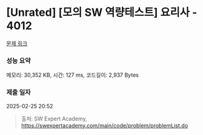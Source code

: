 # [Unrated] [모의 SW 역량테스트] 요리사 - 4012 

[문제 링크](https://swexpertacademy.com/main/code/problem/problemDetail.do?contestProbId=AWIeUtVakTMDFAVH) 

### 성능 요약

메모리: 30,352 KB, 시간: 127 ms, 코드길이: 2,937 Bytes

### 제출 일자

2025-02-25 20:52



> 출처: SW Expert Academy, https://swexpertacademy.com/main/code/problem/problemList.do